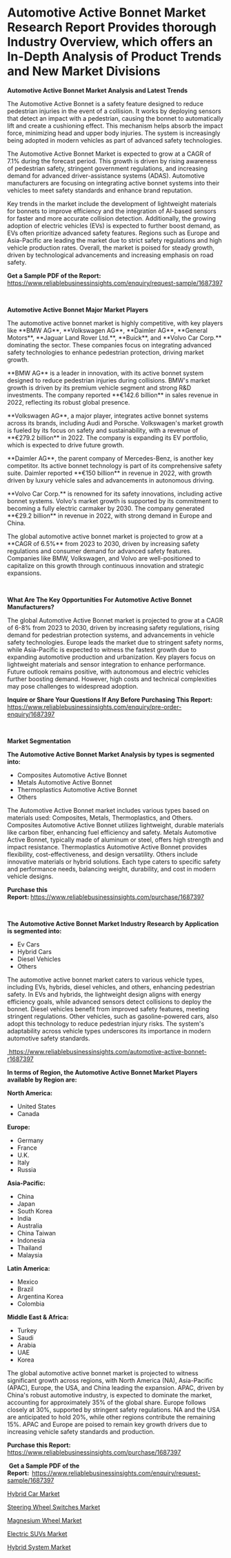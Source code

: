 <p><h1>Automotive Active Bonnet Market Research Report Provides thorough Industry Overview, which offers an In-Depth Analysis of Product Trends and New Market Divisions</h1></p><p><strong>Automotive Active Bonnet Market Analysis and Latest Trends</strong></p>
<p><p>The Automotive Active Bonnet is a safety feature designed to reduce pedestrian injuries in the event of a collision. It works by deploying sensors that detect an impact with a pedestrian, causing the bonnet to automatically lift and create a cushioning effect. This mechanism helps absorb the impact force, minimizing head and upper body injuries. The system is increasingly being adopted in modern vehicles as part of advanced safety technologies.</p><p>The Automotive Active Bonnet Market is expected to grow at a CAGR of 7.1% during the forecast period. This growth is driven by rising awareness of pedestrian safety, stringent government regulations, and increasing demand for advanced driver-assistance systems (ADAS). Automotive manufacturers are focusing on integrating active bonnet systems into their vehicles to meet safety standards and enhance brand reputation.</p><p>Key trends in the market include the development of lightweight materials for bonnets to improve efficiency and the integration of AI-based sensors for faster and more accurate collision detection. Additionally, the growing adoption of electric vehicles (EVs) is expected to further boost demand, as EVs often prioritize advanced safety features. Regions such as Europe and Asia-Pacific are leading the market due to strict safety regulations and high vehicle production rates. Overall, the market is poised for steady growth, driven by technological advancements and increasing emphasis on road safety.</p></p>
<p><strong>Get a Sample PDF of the Report:&nbsp;</strong> <a href="https://www.reliablebusinessinsights.com/enquiry/request-sample/1687397?utm_campaign=904&utm_medium=2&utm_source=Github&utm_content=ia&utm_term=21012025&utm_id=automotive-active-bonnet">https://www.reliablebusinessinsights.com/enquiry/request-sample/1687397</a></p>
<p>&nbsp;</p>
<p><strong>Automotive Active Bonnet Major Market Players</strong></p>
<p><p>The automotive active bonnet market is highly competitive, with key players like **BMW AG**, **Volkswagen AG**, **Daimler AG**, **General Motors**, **Jaguar Land Rover Ltd.**, **Buick**, and **Volvo Car Corp.** dominating the sector. These companies focus on integrating advanced safety technologies to enhance pedestrian protection, driving market growth.</p><p>**BMW AG** is a leader in innovation, with its active bonnet system designed to reduce pedestrian injuries during collisions. BMW's market growth is driven by its premium vehicle segment and strong R&D investments. The company reported **€142.6 billion** in sales revenue in 2022, reflecting its robust global presence.</p><p>**Volkswagen AG**, a major player, integrates active bonnet systems across its brands, including Audi and Porsche. Volkswagen's market growth is fueled by its focus on safety and sustainability, with a revenue of **€279.2 billion** in 2022. The company is expanding its EV portfolio, which is expected to drive future growth.</p><p>**Daimler AG**, the parent company of Mercedes-Benz, is another key competitor. Its active bonnet technology is part of its comprehensive safety suite. Daimler reported **€150 billion** in revenue in 2022, with growth driven by luxury vehicle sales and advancements in autonomous driving.</p><p>**Volvo Car Corp.** is renowned for its safety innovations, including active bonnet systems. Volvo's market growth is supported by its commitment to becoming a fully electric carmaker by 2030. The company generated **€29.2 billion** in revenue in 2022, with strong demand in Europe and China.</p><p>The global automotive active bonnet market is projected to grow at a **CAGR of 6.5%** from 2023 to 2030, driven by increasing safety regulations and consumer demand for advanced safety features. Companies like BMW, Volkswagen, and Volvo are well-positioned to capitalize on this growth through continuous innovation and strategic expansions.</p></p>
<p>&nbsp;</p>
<p><strong>What Are The Key Opportunities For Automotive Active Bonnet Manufacturers?</strong></p>
<p><p>The global Automotive Active Bonnet market is projected to grow at a CAGR of 6-8% from 2023 to 2030, driven by increasing safety regulations, rising demand for pedestrian protection systems, and advancements in vehicle safety technologies. Europe leads the market due to stringent safety norms, while Asia-Pacific is expected to witness the fastest growth due to expanding automotive production and urbanization. Key players focus on lightweight materials and sensor integration to enhance performance. Future outlook remains positive, with autonomous and electric vehicles further boosting demand. However, high costs and technical complexities may pose challenges to widespread adoption.</p></p>
<p><strong>Inquire or Share Your Questions If Any Before Purchasing This Report:</strong> <a href="https://www.reliablebusinessinsights.com/enquiry/pre-order-enquiry/1687397?utm_campaign=904&utm_medium=2&utm_source=Github&utm_content=ia&utm_term=21012025&utm_id=automotive-active-bonnet">https://www.reliablebusinessinsights.com/enquiry/pre-order-enquiry/1687397</a></p>
<p>&nbsp;</p>
<p><strong>Market Segmentation</strong></p>
<p><strong>The Automotive Active Bonnet Market Analysis by types is segmented into:</strong></p>
<p><ul><li>Composites Automotive Active Bonnet</li><li>Metals Automotive Active Bonnet</li><li>Thermoplastics Automotive Active Bonnet</li><li>Others</li></ul></p>
<p><p>The Automotive Active Bonnet market includes various types based on materials used: Composites, Metals, Thermoplastics, and Others. Composites Automotive Active Bonnet utilizes lightweight, durable materials like carbon fiber, enhancing fuel efficiency and safety. Metals Automotive Active Bonnet, typically made of aluminum or steel, offers high strength and impact resistance. Thermoplastics Automotive Active Bonnet provides flexibility, cost-effectiveness, and design versatility. Others include innovative materials or hybrid solutions. Each type caters to specific safety and performance needs, balancing weight, durability, and cost in modern vehicle designs.</p></p>
<p><strong>Purchase this Report:&nbsp;</strong><a href="https://www.reliablebusinessinsights.com/purchase/1687397?utm_campaign=904&utm_medium=2&utm_source=Github&utm_content=ia&utm_term=21012025&utm_id=automotive-active-bonnet">https://www.reliablebusinessinsights.com/purchase/1687397</a></p>
<p>&nbsp;</p>
<p><strong>The Automotive Active Bonnet Market Industry Research by Application is segmented into:</strong></p>
<p><ul><li>Ev Cars</li><li>Hybrid Cars</li><li>Diesel Vehicles</li><li>Others</li></ul></p>
<p><p>The automotive active bonnet market caters to various vehicle types, including EVs, hybrids, diesel vehicles, and others, enhancing pedestrian safety. In EVs and hybrids, the lightweight design aligns with energy efficiency goals, while advanced sensors detect collisions to deploy the bonnet. Diesel vehicles benefit from improved safety features, meeting stringent regulations. Other vehicles, such as gasoline-powered cars, also adopt this technology to reduce pedestrian injury risks. The system's adaptability across vehicle types underscores its importance in modern automotive safety standards.</p></p>
<p><a href="https://www.reliablebusinessinsights.com/automotive-active-bonnet-r1687397?utm_campaign=904&utm_medium=2&utm_source=Github&utm_content=ia&utm_term=21012025&utm_id=automotive-active-bonnet">&nbsp;https://www.reliablebusinessinsights.com/automotive-active-bonnet-r1687397</a></p>
<p><strong>In terms of Region, the Automotive Active Bonnet Market Players available by Region are:</strong></p>
<p>
    <p> <strong> North America: </strong>
        <ul>
            <li>United States</li>
            <li>Canada</li>
        </ul>
        </p> 
    <p> <strong> Europe: </strong>
        <ul>
            <li>Germany</li>
            <li>France</li>
            <li>U.K.</li>
            <li>Italy</li>
            <li>Russia</li>
        </ul>
        </p> 
    <p> <strong> Asia-Pacific: </strong>
        <ul>
            <li>China</li>
            <li>Japan</li>
            <li>South Korea</li>
            <li>India</li>
            <li>Australia</li>
            <li>China Taiwan</li>
            <li>Indonesia</li>
            <li>Thailand</li>
            <li>Malaysia</li>
        </ul>
        </p> 
    <p> <strong> Latin America: </strong>
        <ul>
            <li>Mexico</li>
            <li>Brazil</li>
            <li>Argentina Korea</li>
            <li>Colombia</li>
        </ul>
        </p> 
    <p> <strong> Middle East & Africa: </strong>
        <ul>
            <li>Turkey</li>
            <li>Saudi</li>
            <li>Arabia</li>
            <li>UAE</li>
            <li>Korea</li>
        </ul>
    </p>
    </p>
<p><p>The global automotive active bonnet market is projected to witness significant growth across regions, with North America (NA), Asia-Pacific (APAC), Europe, the USA, and China leading the expansion. APAC, driven by China's robust automotive industry, is expected to dominate the market, accounting for approximately 35% of the global share. Europe follows closely at 30%, supported by stringent safety regulations. NA and the USA are anticipated to hold 20%, while other regions contribute the remaining 15%. APAC and Europe are poised to remain key growth drivers due to increasing vehicle safety standards and production.</p></p>
<p><strong>Purchase this Report: </strong><a href="https://www.reliablebusinessinsights.com/purchase/1687397?utm_campaign=904&utm_medium=2&utm_source=Github&utm_content=ia&utm_term=21012025&utm_id=automotive-active-bonnet">https://www.reliablebusinessinsights.com/purchase/1687397</a></p>
<p>&nbsp;<strong>Get a Sample PDF of the Report:&nbsp;&nbsp;</strong><a href="https://www.reliablebusinessinsights.com/enquiry/request-sample/1687397?utm_campaign=904&utm_medium=2&utm_source=Github&utm_content=ia&utm_term=21012025&utm_id=automotive-active-bonnet">https://www.reliablebusinessinsights.com/enquiry/request-sample/1687397</a></p>
<p><strong></strong></p>
<p><p><a href="https://github.com/kimberjam0i/Market-Research-Report-List-1/blob/main/hybrid-car-market.md?utm_campaign=904&utm_medium=2&utm_source=Github&utm_content=ia&utm_term=21012025&utm_id=automotive-active-bonnet">Hybrid Car Market</a></p><p><a href="https://github.com/lashaunm5st/Market-Research-Report-List-1/blob/main/steering-wheel-switches-market.md?utm_campaign=904&utm_medium=2&utm_source=Github&utm_content=ia&utm_term=21012025&utm_id=automotive-active-bonnet">Steering Wheel Switches Market</a></p><p><a href="https://github.com/osbornrdaflalo/Market-Research-Report-List-1/blob/main/magnesium-wheel-market.md?utm_campaign=904&utm_medium=2&utm_source=Github&utm_content=ia&utm_term=21012025&utm_id=automotive-active-bonnet">Magnesium Wheel Market</a></p><p><a href="https://github.com/antonioc6hal/Market-Research-Report-List-1/blob/main/electric-suvs-market.md?utm_campaign=904&utm_medium=2&utm_source=Github&utm_content=ia&utm_term=21012025&utm_id=automotive-active-bonnet">Electric SUVs Market</a></p><p><a href="https://github.com/hammelximalschid/Market-Research-Report-List-1/blob/main/hybrid-system-market.md?utm_campaign=904&utm_medium=2&utm_source=Github&utm_content=ia&utm_term=21012025&utm_id=automotive-active-bonnet">Hybrid System Market</a></p></p>